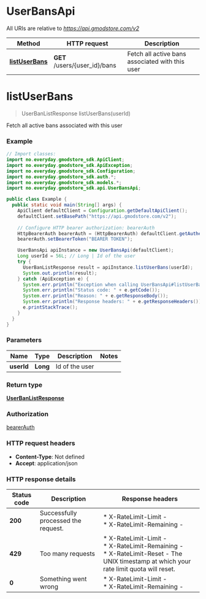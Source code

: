 # UserBansApi

All URIs are relative to *https://api.gmodstore.com/v2*

Method | HTTP request | Description
------------- | ------------- | -------------
[**listUserBans**](UserBansApi.md#listUserBans) | **GET** /users/{user_id}/bans | Fetch all active bans associated with this user


<a name="listUserBans"></a>
# **listUserBans**
> UserBanListResponse listUserBans(userId)

Fetch all active bans associated with this user

### Example
```java
// Import classes:
import no.everyday.gmodstore_sdk.ApiClient;
import no.everyday.gmodstore_sdk.ApiException;
import no.everyday.gmodstore_sdk.Configuration;
import no.everyday.gmodstore_sdk.auth.*;
import no.everyday.gmodstore_sdk.models.*;
import no.everyday.gmodstore_sdk.api.UserBansApi;

public class Example {
  public static void main(String[] args) {
    ApiClient defaultClient = Configuration.getDefaultApiClient();
    defaultClient.setBasePath("https://api.gmodstore.com/v2");
    
    // Configure HTTP bearer authorization: bearerAuth
    HttpBearerAuth bearerAuth = (HttpBearerAuth) defaultClient.getAuthentication("bearerAuth");
    bearerAuth.setBearerToken("BEARER TOKEN");

    UserBansApi apiInstance = new UserBansApi(defaultClient);
    Long userId = 56L; // Long | Id of the user
    try {
      UserBanListResponse result = apiInstance.listUserBans(userId);
      System.out.println(result);
    } catch (ApiException e) {
      System.err.println("Exception when calling UserBansApi#listUserBans");
      System.err.println("Status code: " + e.getCode());
      System.err.println("Reason: " + e.getResponseBody());
      System.err.println("Response headers: " + e.getResponseHeaders());
      e.printStackTrace();
    }
  }
}
```

### Parameters

Name | Type | Description  | Notes
------------- | ------------- | ------------- | -------------
 **userId** | **Long**| Id of the user |

### Return type

[**UserBanListResponse**](UserBanListResponse.md)

### Authorization

[bearerAuth](../README.md#bearerAuth)

### HTTP request headers

 - **Content-Type**: Not defined
 - **Accept**: application/json

### HTTP response details
| Status code | Description | Response headers |
|-------------|-------------|------------------|
**200** | Successfully processed the request. |  * X-RateLimit-Limit -  <br>  * X-RateLimit-Remaining -  <br>  |
**429** | Too many requests |  * X-RateLimit-Limit -  <br>  * X-RateLimit-Remaining -  <br>  * X-RateLimit-Reset - The UNIX timestamp at which your rate limit quota will reset. <br>  |
**0** | Something went wrong |  * X-RateLimit-Limit -  <br>  * X-RateLimit-Remaining -  <br>  |

